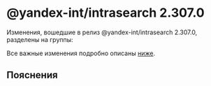 # @yandex-int/intrasearch 2.307.0

<!-- ЧЕЛОВЕЧЕСКОЕ ВСТУПЛЕНИЕ -->

Изменения, вошедшие в релиз @yandex-int/intrasearch 2.307.0, разделены на группы:

Все важные изменения подробно описаны [ниже](#Пояснения).

## Пояснения

